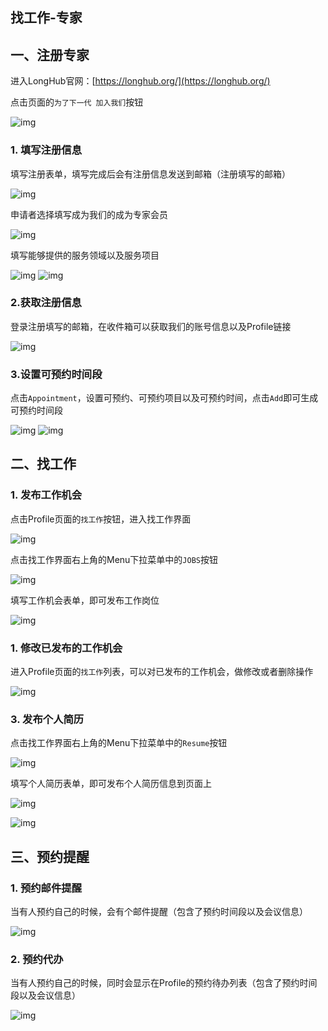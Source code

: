 ## 找工作-专家

## 一、注册专家

进入LongHub官网：[https://longhub.org/](https://longhub.org/)

点击页面的`为了下一代 加入我们`按钮

![img](../assets/0.png)

### 1. 填写注册信息

填写注册表单，填写完成后会有注册信息发送到邮箱（注册填写的邮箱）

![img](../assets/1.png)

申请者选择填写成为我们的成为专家会员

![img](../assets/2.png)

填写能够提供的服务领域以及服务项目

![img](../assets/60.png)
![img](../assets/61.png)

### 2.获取注册信息

登录注册填写的邮箱，在收件箱可以获取我们的账号信息以及Profile链接

![img](../assets/48.png)

### 3.设置可预约时间段
点击`Appointment`，设置可预约、可预约项目以及可预约时间，点击`Add`即可生成可预约时间段

![img](../assets/12.png)
![img](../assets/13.png)

## 二、找工作

### 1. 发布工作机会

点击Profile页面的`找工作`按钮，进入找工作界面

![img](../assets/62.png)

点击找工作界面右上角的Menu下拉菜单中的`JOBS`按钮

![img](../assets/63.png)

填写工作机会表单，即可发布工作岗位

![img](../assets/64.png)

### 1. 修改已发布的工作机会

进入Profile页面的`找工作`列表，可以对已发布的工作机会，做修改或者删除操作

![img](../assets/68.png)

### 3. 发布个人简历

点击找工作界面右上角的Menu下拉菜单中的`Resume`按钮

![img](../assets/65.png)

填写个人简历表单，即可发布个人简历信息到页面上

![img](../assets/66.png)

![img](../assets/67.png)

## 三、预约提醒

### 1. 预约邮件提醒

当有人预约自己的时候，会有个邮件提醒（包含了预约时间段以及会议信息）

![img](../assets/69.png)

### 2. 预约代办

当有人预约自己的时候，同时会显示在Profile的预约待办列表（包含了预约时间段以及会议信息）

![img](../assets/70.png)
